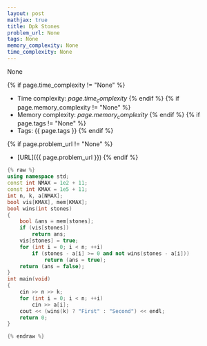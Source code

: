 ```yaml
---
layout: post
mathjax: true
title: Dpk Stones
problem_url: None
tags: None
memory_complexity: None
time_complexity: None
---
```


None


{% if page.time_complexity != "None" %}
- Time complexity: ${{ page.time_complexity }}$
{% endif %}
{% if page.memory_complexity != "None" %}
- Memory complexity: ${{ page.memory_complexity }}$
{% endif %}
{% if page.tags != "None" %}
- Tags: {{ page.tags }}
{% endif %}

{% if page.problem_url != "None" %}
- [URL]({{ page.problem_url }})
{% endif %}

```cpp
{% raw %}
using namespace std;
const int NMAX = 1e2 + 11;
const int KMAX = 1e5 + 11;
int n, k, a[NMAX];
bool vis[KMAX], mem[KMAX];
bool wins(int stones)
{
    bool &ans = mem[stones];
    if (vis[stones])
        return ans;
    vis[stones] = true;
    for (int i = 0; i < n; ++i)
        if (stones - a[i] >= 0 and not wins(stones - a[i]))
            return (ans = true);
    return (ans = false);
}
int main(void)
{
    cin >> n >> k;
    for (int i = 0; i < n; ++i)
        cin >> a[i];
    cout << (wins(k) ? "First" : "Second") << endl;
    return 0;
}

{% endraw %}
```